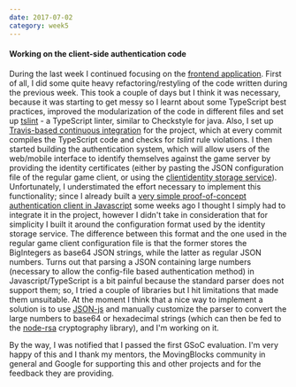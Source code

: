 ```yaml
---
date: 2017-07-02
category: week5
---
```


#### Working on the client-side authentication code
During the last week I continued focusing on the [frontend application](https://github.com/gianluca-nitti/FacadeServer-frontend). First of all, I did some quite heavy refactoring/restyling of the code written during the previous week. This took a couple of days but I think it was necessary, because it was starting to get messy so I learnt about some TypeScript best practices, improved the modularization of the code in different files and set up [tslint](https://palantir.github.io/tslint/) - a TypeScript linter, similar to Checkstyle for java. Also, I set up [Travis-based continuous integration](https://travis-ci.org/gianluca-nitti/FacadeServer-frontend) for the project, which at every commit compiles the TypeScript code and checks for *tslint* rule violations.
I then started building the authentication system, which will allow users of the web/mobile interface to identify themselves against the game server by providing the identity certificates (either by pasting the JSON configuration file of the regular game client, or using the [clientidentity storage service](http://forum.terasology.org/threads/client-identity-cloud-storage-service.1846/)). Unfortunately, I understimated the effort necessary to implement this functionality; since I already built a [very simple proof-of-concept authentication client in Javascript](https://gist.github.com/gianluca-nitti/14e5d61d66d1f347330fa7f42f3db7da) some weeks ago I thought I simply had to integrate it in the project, however I didn't take in consideration that for simplicity I built it around the configuration format used by the identity storage service. The difference between this format and the one used in the regular game client configuration file is that the former stores the BigIntegers as base64 JSON strings, while the latter as regular JSON numbers. Turns out that parsing a JSON containing large numbers (necessary to allow the config-file based authentication method) in Javascript/TypeScript is a bit painful because the standard parser does not support them; so, I tried a couple of libraries but I hit limitations that made them unsuitable. At the moment I think that a nice way to implement a solution is to use [JSON-js](https://github.com/douglascrockford/JSON-js) and manually customize the parser to convert the large numbers to base64 or hexadecimal strings (which can then be fed to the [node-rsa](https://github.com/rzcoder/node-rsa) cryptography library), and I'm working on it.

By the way, I was notified that I passed the first GSoC evaluation. I'm very happy of this and I thank my mentors, the MovingBlocks community in general and Google for supporting this and other projects and for the feedback they are providing.
